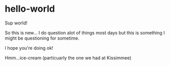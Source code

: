 # hello-world
Sup world!

So this is new... 
I do question alot of things most days but this is something I might be questioning for sometime.

I hope you're doing ok!

Hmm...ice-cream (particuarly the one we had at Kissimmee)
